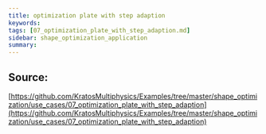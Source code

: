 ```yaml
---
title: optimization plate with step adaption
keywords: 
tags: [07_optimization_plate_with_step_adaption.md]
sidebar: shape_optimization_application
summary: 
---
```



## Source: 
[https://github.com/KratosMultiphysics/Examples/tree/master/shape_optimization/use_cases/07_optimization_plate_with_step_adaption](https://github.com/KratosMultiphysics/Examples/tree/master/shape_optimization/use_cases/07_optimization_plate_with_step_adaption)
